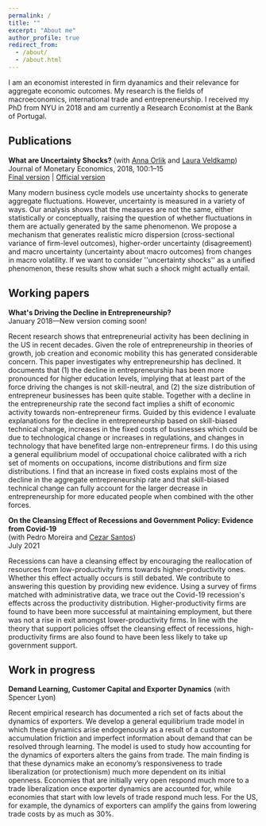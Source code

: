 ```yaml
---
permalink: /
title: ""
excerpt: "About me"
author_profile: true
redirect_from: 
  - /about/
  - /about.html
---
```


I am an economist interested in firm dyanamics and their relevance for aggregate economic outcomes. My research is the fields of macroeconomics, international trade and entrepreneurship. I received my PhD from NYU in 2018 and am currently a Research Economist at the Bank of Portugal.


Publications
------
**What are Uncertainty Shocks?** (with [Anna Orlik](https://sites.google.com/site/annaaorlik/) and [Laura Veldkamp](https://www.gsb.columbia.edu/faculty/lveldkamp/))<br/>
Journal of Monetary Economics, 2018, 100:1–15<br/>
[Final version](https://nicjkoz.github.io/files/WAUS_final.pdf) &#124; [Official version](https://doi.org/10.1016/j.jmoneco.2018.06.004)

Many modern business cycle models use uncertainty shocks to generate aggregate fluctuations. However, uncertainty is measured in a variety of ways. Our analysis shows that the measures are not the same, either statistically or conceptually, raising the question of whether fluctuations in them are actually generated by the same phenomenon. We propose a mechanism that generates realistic micro dispersion (cross-sectional variance of firm-level outcomes), higher-order uncertainty (disagreement) and macro uncertainty (uncertainty about macro outcomes) from changes in macro volatility. If we want to consider ''uncertainty shocks'' as a unified phenomenon, these results show what such a shock might actually entail.


Working papers
------
**What's Driving the Decline in Entrepreneurship?**<br/>
January 2018&mdash;New version coming soon!

Recent research shows that entrepreneurial activity has been declining in the US in recent decades. Given the role of entrepreneurship in theories of growth, job creation and economic mobility this has generated considerable concern. This paper investigates why entrepreneurship has declined. It documents that (1) the decline in entrepreneurship has been more pronounced for higher education levels, implying that at least part of the force driving the changes is not skill-neutral, and (2) the size distribution of entrepreneur businesses has been quite stable. Together with a decline in the entrepreneurship rate the second fact implies a shift of economic activity towards non-entrepreneur firms. Guided by this evidence I evaluate explanations for the decline in entrepreneurship based on skill-biased technical change, increases in the fixed costs of businesses which could be due to technological change or increases in regulations, and changes in technology that have benefited large non-entrepreneur firms. I do this using a general equilibrium model of occupational choice calibrated with a rich set of moments on occupations, income distributions and firm size distributions. I find that an increase in fixed costs explains most of the decline in the aggregate entrepreneurship rate and that skill-biased technical change can fully account for the larger decrease in entrepreneurship for more educated people when combined with the other forces.

**On the Cleansing Effect of Recessions and Government Policy: Evidence from Covid-19**<br/>
(with Pedro Moreira and [Cezar Santos](https://sites.google.com/site/czrsantos/))<br/>
July 2021

Recessions can have a cleansing effect by encouraging the reallocation of resources from low-productivity firms towards higher-productivity ones. Whether this effect actually occurs is still debated. We contribute to answering this question by providing new evidence. Using a survey of firms matched with administrative data, we trace out the Covid-19 recession's effects across the productivity distribution. Higher-productivity firms are found to have been more successful at maintaining employment, but there was not a rise in exit amongst lower-productivity firms. In line with the theory that support policies offset the cleansing effect of recessions, high-productivity firms are also found to have been less likely to take up government support.


Work in progress
------
**Demand Learning, Customer Capital and Exporter Dynamics** (with Spencer Lyon)

Recent empirical research has documented a rich set of facts about the dynamics of exporters. We develop a general equilibrium trade model in which these dynamics arise endogenously as a result of a customer accumulation friction and imperfect information about demand that can be resolved through learning. The model is used to study how accounting for the dynamics of exporters alters the gains from trade. The main finding is that these dynamics make an economy’s responsiveness to trade liberalization (or protectionism) much more dependent on its initial openness. Economies that are initially very open respond much more to a trade liberalization once exporter dynamics are accounted for, while economies that start with low levels of trade respond much less. For the US, for example, the dynamics of exporters can amplify the gains from lowering trade costs by as much as 30%.
